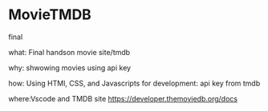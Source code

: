 # MovieTMDB
final

what: Final handson movie site/tmdb

why: shwowing movies using api key

how: Using HTMl, CSS, and Javascripts for development:
api key from tmdb

where:Vscode and TMDB site https://developer.themoviedb.org/docs